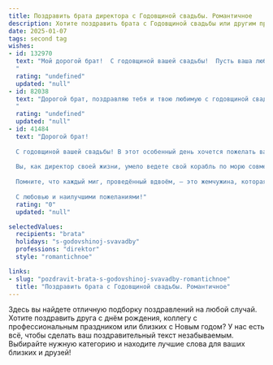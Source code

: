 ```yaml
---
title: Поздравить брата директора с Годовщиной свадьбы. Романтичное
description: Хотите поздравить брата с Годовщиной свадьбы или другим праздником? Наш ИИ создаст незабываемое поздравление, а вы обязательно выделитесь среди других.  
date: 2025-01-07
tags: second tag
wishes:
- id: 132970
  text: "Мой дорогой брат!  С годовщиной вашей свадьбы!  Пусть ваша любовь, яркая и сильная, как вы сами, с каждым годом лишь крепнет, словно крепкий фундамент вашей счастливой семейной крепости.  Желаю вам, успешному директору и вашей прекрасной жене,  океана нежности, безграничного счастья и вечной романтики! Пусть каждый день будет наполнен радостью,  взаимопониманием и  искренними чувствами.  Счастья вам, родные!
  "
  rating: "undefined"
  updated: "null"
- id: 82038
  text: "Дорогой брат, поздравляю тебя и твою любимую с годовщиной свадьбы! Пусть ваша любовь, как вино, с каждым годом становится только крепче и ароматнее. Желаю вам бесконечного счастья, гармонии, и чтобы каждый день, проведенный вместе, был наполнен любовью, страстью и нежностью.  Пусть ваша жизнь, как путь директора, ведет только к успеху, процветанию и благополучию!
  "
  rating: "undefined"
  updated: "null"
- id: 41484
  text: "Дорогой брат!
  
  С годовщиной вашей свадьбы! В этот особенный день хочется пожелать вам, чтобы ваша любовь с каждым годом становилась всё крепче, а совместные мечты сбывались, словно по волшебству.
  
  Вы, как директор своей жизни, умело ведете свой корабль по морю совместного счастья. Пусть в вашем доме всегда царит тепло и уют, а в сердцах — нежность и понимание.
  
  Помните, что каждый миг, проведённый вдвоём, — это жемчужина, которая делает вашу жизнь особенной. Желаю вам бесконечного вдохновения, взаимной поддержки и искреннего счастья. Пусть впереди будет много светлых моментов и ярких воспоминаний!
  
  С любовью и наилучшими пожеланиями!"
  rating: "0"
  updated: "null"

selectedValues:
  recipients: "brata"
  holidays: "s-godovshinoj-svavadby"
  professions: "direktor"
  style: "romantichnoe"

links:
- slug: "pozdravit-brata-s-godovshinoj-svavadby-romantichnoe"
  title: "Поздравить брата с Годовщиной свадьбы. Романтичное"
---
```


Здесь вы найдете отличную подборку поздравлений на любой случай. 
Хотите поздравить друга с днём рождения, коллегу с профессиональным праздником или близких с Новым годом? У нас есть всё, чтобы сделать ваш поздравительный текст незабываемым. Выбирайте нужную категорию и находите лучшие слова для ваших близких и друзей!
